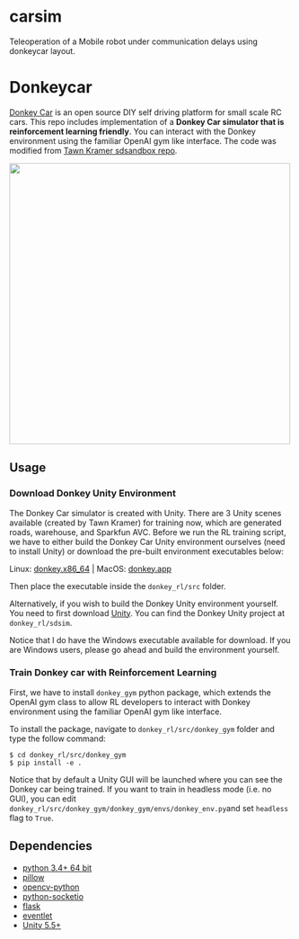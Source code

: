 # carsim
Teleoperation of a Mobile robot under communication delays using donkeycar layout.

# Donkeycar

[Donkey Car](http://www.donkeycar.com) is an open source DIY self driving platform for small scale RC cars. This repo includes implementation of a **Donkey Car simulator that is reinforcement learning friendly**. You can interact with the Donkey environment using the familiar OpenAI gym like interface. The code was modified from [Tawn Kramer sdsandbox repo](https://github.com/tawnkramer/sdsandbox).

<img src="https://flyyufelix.github.io/img/ddqn_demo.gif" width="500">

## Usage

### Download Donkey Unity Environment
The Donkey Car simulator is created with Unity. There are 3 Unity scenes available (created by Tawn Kramer) for training now, which are generated roads, warehouse, and Sparkfun AVC. Before we run the RL training script, we have to either build the Donkey Car Unity environment ourselves (need to install Unity) or download the pre-built environment executables below:

Linux: [donkey.x86_64](https://drive.google.com/file/d/1p5Sn27o7YJC2SUBatCfUSlt9t-8xatDw/view?usp=sharing) | MacOS: [donkey.app](https://drive.google.com/drive/folders/1qfFkxlBy-nST3qcJzSQboVpIquzPHmsL?usp=sharing)

Then place the executable inside the `donkey_rl/src` folder. 

Alternatively, if you wish to build the Donkey Unity environment yourself. You need to first download [Unity](https://store.unity.com/). You can find the Donkey Unity project at `donkey_rl/sdsim`. 

Notice that I do have the Windows executable available for download. If you are Windows users, please go ahead and build the environment yourself.

### Train Donkey car with Reinforcement Learning

First, we have to install `donkey_gym` python package, which extends the OpenAI gym class to allow RL developers to interact with Donkey environment using the familiar OpenAI gym like interface. 

To install the package, navigate to `donkey_rl/src/donkey_gym` folder and type the follow command:
```
$ cd donkey_rl/src/donkey_gym
$ pip install -e .
```

Notice that by default a Unity GUI will be launched where you can see the Donkey car being trained. If you want to train in headless mode (i.e. no GUI), you can edit `donkey_rl/src/donkey_gym/donkey_gym/envs/donkey_env.py`and set `headless` flag to `True`.

## Dependencies

* [python 3.4+ 64 bit](https://www.python.org/)
* [pillow](https://python-pillow.org/)
* [opencv-python](https://pypi.org/project/opencv-python/)
* [python-socketio](https://pypi.python.org/pypi/python-socketio)
* [flask](https://pypi.python.org/pypi/Flask)
* [eventlet](https://pypi.python.org/pypi/eventlet)
* [Unity 5.5+](https://unity3d.com/get-unity/download)

